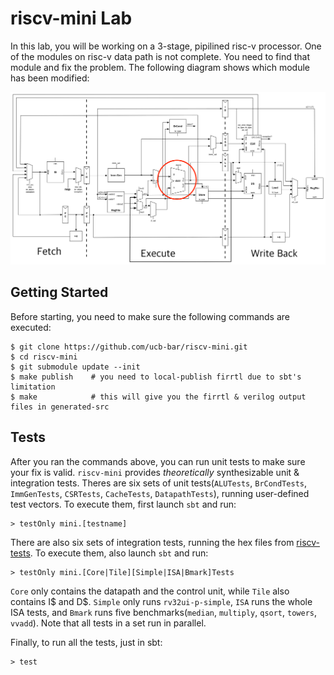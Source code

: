 # riscv-mini Lab

In this lab, you will be working on a 3-stage, pipilined risc-v processor. One of the modules on risc-v data path is not complete. You need to find that module and fix the problem. The following diagram shows which module has been modified:

![pipeline](../../../Files/riscv_mini.png)

## Getting Started

Before starting, you need to make sure the following commands are executed:

    $ git clone https://github.com/ucb-bar/riscv-mini.git
    $ cd riscv-mini
    $ git submodule update --init
    $ make publish    # you need to local-publish firrtl due to sbt's limitation
    $ make            # this will give you the firrtl & verilog output files in generated-src
    

    
## Tests

After you ran the commands above, you can run unit tests to make sure your fix is valid. `riscv-mini` provides *theoretically* synthesizable unit & integration tests. Theres are six sets of unit tests(`ALUTests`, `BrCondTests`, `ImmGenTests`, `CSRTests`, `CacheTests`, `DatapathTests`),
running user-defined test vectors.
To execute them, first launch `sbt` and run:

    > testOnly mini.[testname]
  
There are also six sets of integration tests, running the hex files from [riscv-tests](https://github.com/riscv/riscv-tests).
To execute them, also launch `sbt` and run:

    > testOnly mini.[Core|Tile][Simple|ISA|Bmark]Tests
    
`Core` only contains the datapath and the control unit, while `Tile` also contains I$ and D$. `Simple` only runs `rv32ui-p-simple`,
`ISA` runs the whole ISA tests, and `Bmark` runs five benchmarks(`median`, `multiply`, `qsort`, `towers`, `vvadd`). 
Note that all tests in a set run in parallel.

Finally, to run all the tests, just in sbt:

    > test
    
